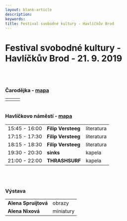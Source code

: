 ```yaml
---
layout: blank-article
description: 
keywords: 
title: Festival svobodné kultury - Havlíčkův Brod
---
```


<div class="pce-hero pce-hero--entry">
    <div class="pce-hero__content">
        <h1 class="c-page-title">Festival svobodné kultury - Havlíčkův Brod - 21. 9. 2019</h1><br><br>        
    </div>
</div>
<div class="row o-section-block c-emphasized-text">    
    <div class="medium-12 large-12 columns">
        <section class="o-section">
            <div class="o-secion-header o-section-header--bordered">
                <h3 class="o-section__heading t-h4-super">Čarodějka - <a href="https://goo.gl/maps/HZSyGV1HYsrrPgpx9" target="_blank" rel="noopener">mapa</a></h3>
            </div>
            <div class="u-1margin--top">
                <table>
                  <tr>
                    <td></td>
                    <td></td>
                    <td></td>
                  </tr>                                  
                </table>
            </div>
        </section>
    </div>
    <div class="medium-12 large-12 columns">
        <section class="o-section">
            <div class="o-secion-header o-section-header--bordered">
                <h3 class="o-section__heading t-h4-super">Havlíčkovo náměstí - <a href="https://goo.gl/maps/MBzqEos2UuYa4bcJ9" target="_blank" rel="noopener">mapa</a></h3>
            </div>
            <div class="u-1margin--top">
                <table>
                  <tr>
                    <td>15:45 - 16:00</td>
                    <td><b>Filip Versteeg</b></td>
                    <td>literatura</td>
                  </tr>  
                  <tr>
                    <td>17:15 - 17:30</td>
                    <td><b>Filip Versteeg</b></td>
                    <td>literatura</td>
                  </tr>
                  <tr>
                    <td>18:15 - 18:30</td>
                    <td><b>Filip Versteeg</b></td>
                    <td>literatura</td>
                  </tr>
                  <tr>
                    <td>19:30 - 20:30</td>
                    <td><b>sinks</b></td>
                    <td>kapela</td>
                  </tr>        
                  <tr>
                    <td>21:00 - 22:00</td>
                    <td><b>THRASHSURF</b></td>
                    <td>kapela</td>
                  </tr>   
                </table>
            </div>
        </section>
    </div>
    <br>
    <br>
    <div class="medium-12 large-12 columns">
        <section class="o-section">
            <div class="o-secion-header o-section-header--bordered">
                <h3 class="o-section__heading t-h4-super">Výstava</h3>
            </div>
            <div class="u-1margin--top">
                <table>
                  <tr>
                    <td><b>Alena Spruijtová</b></td>
                    <td>obrazy</td>                    
                  </tr>     
                  <tr>
                    <td><b>Alena Nixová</b></td>
                    <td>miniatury</td>                    
                  </tr> 
                </table>
            </div>
        </section>
    </div>
</div>
